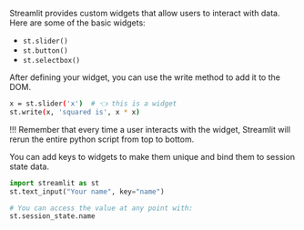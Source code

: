 Streamlit provides custom widgets that allow users to interact with data. Here are some of the basic widgets:

- `st.slider()`
- `st.button()`
- `st.selectbox()`

After defining your widget, you can use the write method to add it to the DOM.

```bash
x = st.slider('x')  # 👈 this is a widget
st.write(x, 'squared is', x * x)
```

!!! Remember that every time a user interacts with the widget, Streamlit will rerun the entire python script from top to bottom.

You can add keys to widgets to make them unique and bind them to session state data.

```python
import streamlit as st
st.text_input("Your name", key="name")

# You can access the value at any point with:
st.session_state.name
```
